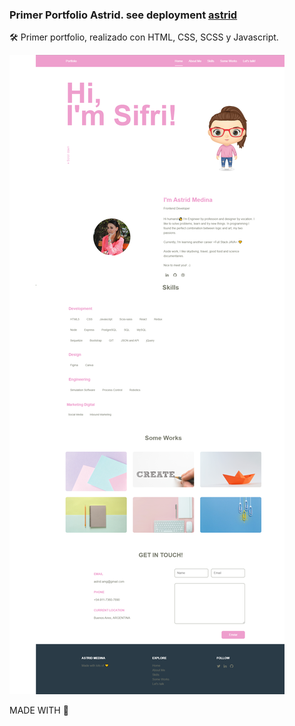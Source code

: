 ### Primer Portfolio Astrid. see deployment [astrid](https://sifrisky.github.io/astrid/)

🛠 Primer portfolio, realizado con HTML, CSS, SCSS y Javascript.



![](screenshot.png)

MADE WITH 💛
